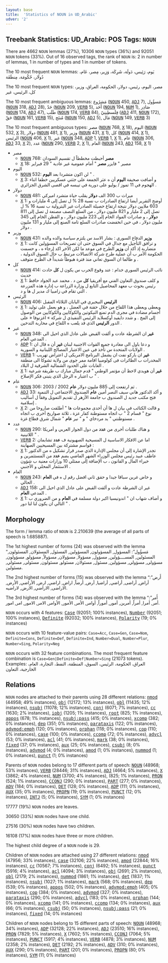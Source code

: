 ```yaml
---
layout: base
title:  'Statistics of NOUN in UD_Arabic'
udver: '2'
---
```


## Treebank Statistics: UD_Arabic: POS Tags: `NOUN`

There are 4662 `NOUN` lemmas (27%), 10306 `NOUN` types (36%) and 92051 `NOUN` tokens (33%).
Out of 16 observed tags, the rank of `NOUN` is: 2 in number of lemmas, 1 in number of types and 1 in number of tokens.

The 10 most frequent `NOUN` lemmas: يَوم، رَئِيس، دَولَة، شَرِكَة، وَزِير، مِصر، عَام، دُولَار، حُكُومَة، مِنطَقَة

The 10 most frequent `NOUN` types:  مصر، اليوم، رئيس، دولار، الحكومة، العراق، وزير، كل، الرئيس، غير

The 10 most frequent ambiguous lemmas: مَشرُوع (<tt><a href="ar-pos-NOUN.html">NOUN</a></tt> 450, <tt><a href="ar-pos-ADJ.html">ADJ</a></tt> 7), مَسؤُول (<tt><a href="ar-pos-NOUN.html">NOUN</a></tt> 318, <tt><a href="ar-pos-ADJ.html">ADJ</a></tt> 28), حَدّ (<tt><a href="ar-pos-NOUN.html">NOUN</a></tt> 209, <tt><a href="ar-pos-VERB.html">VERB</a></tt> 5), أَحَد (<tt><a href="ar-pos-NOUN.html">NOUN</a></tt> 194, <tt><a href="ar-pos-NUM.html">NUM</a></tt> 1), صَادِر (<tt><a href="ar-pos-NOUN.html">NOUN</a></tt> 174, <tt><a href="ar-pos-ADJ.html">ADJ</a></tt> 47), طَلَب (<tt><a href="ar-pos-NOUN.html">NOUN</a></tt> 174, <tt><a href="ar-pos-VERB.html">VERB</a></tt> 84), فِلَسطِينِيّ (<tt><a href="ar-pos-ADJ.html">ADJ</a></tt> 411, <tt><a href="ar-pos-NOUN.html">NOUN</a></tt> 172), حَقّ (<tt><a href="ar-pos-NOUN.html">NOUN</a></tt> 161, <tt><a href="ar-pos-VERB.html">VERB</a></tt> 15), مُنتَج (<tt><a href="ar-pos-NOUN.html">NOUN</a></tt> 150, <tt><a href="ar-pos-ADJ.html">ADJ</a></tt> 5), مَال (<tt><a href="ar-pos-NOUN.html">NOUN</a></tt> 149, <tt><a href="ar-pos-VERB.html">VERB</a></tt> 3)

The 10 most frequent ambiguous types:  مصر (<tt><a href="ar-pos-NOUN.html">NOUN</a></tt> 768, <tt><a href="ar-pos-X.html">X</a></tt> 18), اليوم (<tt><a href="ar-pos-NOUN.html">NOUN</a></tt> 532, <tt><a href="ar-pos-X.html">X</a></tt> 3), دولار (<tt><a href="ar-pos-NOUN.html">NOUN</a></tt> 481, <tt><a href="ar-pos-X.html">X</a></tt> 1), وزير (<tt><a href="ar-pos-NOUN.html">NOUN</a></tt> 431, <tt><a href="ar-pos-X.html">X</a></tt> 1), كل (<tt><a href="ar-pos-NOUN.html">NOUN</a></tt> 414, <tt><a href="ar-pos-X.html">X</a></tt> 1), الرئيس (<tt><a href="ar-pos-NOUN.html">NOUN</a></tt> 406, <tt><a href="ar-pos-X.html">X</a></tt> 1), غير (<tt><a href="ar-pos-NOUN.html">NOUN</a></tt> 348, <tt><a href="ar-pos-ADP.html">ADP</a></tt> 1, <tt><a href="ar-pos-VERB.html">VERB</a></tt> 1, <tt><a href="ar-pos-X.html">X</a></tt> 1), عام (<tt><a href="ar-pos-NOUN.html">NOUN</a></tt> 306, <tt><a href="ar-pos-ADJ.html">ADJ</a></tt> 33, <tt><a href="ar-pos-X.html">X</a></tt> 2), عدد (<tt><a href="ar-pos-NOUN.html">NOUN</a></tt> 290, <tt><a href="ar-pos-VERB.html">VERB</a></tt> 2, <tt><a href="ar-pos-X.html">X</a></tt> 1), العام (<tt><a href="ar-pos-NOUN.html">NOUN</a></tt> 243, <tt><a href="ar-pos-ADJ.html">ADJ</a></tt> 158, <tt><a href="ar-pos-X.html">X</a></tt> 1)


* مصر
  * <tt><a href="ar-pos-NOUN.html">NOUN</a></tt> 768: <b>مصر</b> أحبطت مخططاً ل تقسيم السودان
  * <tt><a href="ar-pos-X.html">X</a></tt> 18: مصير " فايزر <b>مصر</b> " أمام عمومية غير عادية " 29 فبراير
* اليوم
  * <tt><a href="ar-pos-NOUN.html">NOUN</a></tt> 532: لن اكون متشردا بعد <b>اليوم</b> " .
  * <tt><a href="ar-pos-X.html">X</a></tt> 3: و أضافت صحيفة <b>اليوم</b> أن ه عثر الجمعة على جثتي عسكريين خطفا اثناء الهجوم في 11 تموز / يوليو على دورية في تيبسه في اقصى الشرق الجزائري .
* دولار
  * <tt><a href="ar-pos-NOUN.html">NOUN</a></tt> 481: ميراث ب 300 الف <b>دولار</b> يقلب حياة متشرد اميركي
  * <tt><a href="ar-pos-X.html">X</a></tt> 1: أوضح التقرير أيضا ارتفاع الصادرات ب نسبة 28 % ل تصل إلى 4 مليارات و 603 ملايين دولار نتيجة ارتفاع حصيلة الصادرات غير البترولية ب نسبة 16 % ل تصل إلى 2 مليار و 821 مليون دولار ، من السلع النصف مصنعة ل تصل إلى 811 <b>دولار</b> ، و صادرات المواد الخام إلى 223 مليون دولار ، و القطن الخام إلى 345 مليون دولار ، في حين انخفضت صادرات السلع تامة الصنع إلى مليار و 131 مليون دولار .
* وزير
  * <tt><a href="ar-pos-NOUN.html">NOUN</a></tt> 431: <b>وزير</b> الدفاع السوري : بشار الاسد س يلتزم سياسة والده والده
  * <tt><a href="ar-pos-X.html">X</a></tt> 1: و ترافق التأجيل مع جدال في السوق حتى ان تصريحات المسؤولين كانت متضاربة إذ أكد أن <b>وزير</b> الطرح في موعد ما لكن الآخر اكد إرجاء ه ، و حسمت الحكومة الأمر ب أن عملية طرح شركة الاتصالات مرتبط ب حال السوق الدولية ، و طالما ان السوق تعاني منذ فترة هبوطاً شديداً ف الطرح متوقف .
* كل
  * <tt><a href="ar-pos-NOUN.html">NOUN</a></tt> 414: نائب الرئيس السوري خدام : عند وقوع الحرب س يكون ل <b>كل</b> حادث حديث
  * <tt><a href="ar-pos-X.html">X</a></tt> 1: و كلف صندوق التعاون الفني مع أفريقيا <b>كل</b> من د . محمد عبد الجواد حافظ رئيس بحوث ب معهد المحاصيل التابع ل وزارة الزراعة ب إدارة هذه المزرعة التي تقام في زامبيا ك مدير ل ها و د .
* الرئيس
  * <tt><a href="ar-pos-NOUN.html">NOUN</a></tt> 406: <b>الرئيس</b> النيجيري في اليابان الثلاثاء المقبل
  * <tt><a href="ar-pos-X.html">X</a></tt> 1: ويعطى ويعطى هذا اللقاح من خلال حقنة في العضل ، و هو يعمل على توليد أجسام مضادة في مجرى الدم تمنع النيكوتين والكوكايين والكوكايين من الوصول إلى المخ . و شدد دايفيد أوكسلايد الرئيس التنفيذي ل شركة » اغزنوفا « على الدور <b>الرئيس</b> الذي قد يلعب ه اللقاح في محاربة التدخين .
* غير
  * <tt><a href="ar-pos-NOUN.html">NOUN</a></tt> 348: <b>غير</b> ان الشرطة عادت و ألقت القبض على عادل الذي احيل الى المدعي العام .
  * <tt><a href="ar-pos-ADP.html">ADP</a></tt> 1: و دعا باول الى مغادرة جميع القوات الاجنبية لبنان <b>غير</b> أن ه قال ان الولايات المتحدة س تأخذ فى عين الاعتبار المصالح اللبنانية و السورية .
  * <tt><a href="ar-pos-VERB.html">VERB</a></tt> 1: <b>غير</b> ان باركو نفت ان يشمل البرنامج الامريكى ل اعتراض تهريب المخدرات ب الطائرات فى كولومبيا اقامة ممر جوى من ولاية تشوكا الى منطقة الغابات على الحدود الشمالية الشرقية ل البلاد .
  * <tt><a href="ar-pos-X.html">X</a></tt> 1: <b>غير</b> أن هويدي لاحظ أن مؤتمر الوطني " قدم جمال مبارك ب طريقة شرعية ب اعتبار ه الرجل الذي يتبنى فكر الإصلاح " .
* عام
  * <tt><a href="ar-pos-NOUN.html">NOUN</a></tt> 306: ثم ارتفعت إلى 885 مليون دولار <b>عام</b> 2002 / 2003 .
  * <tt><a href="ar-pos-ADJ.html">ADJ</a></tt> 33: و أكد الدكتور هاني سيف النصر أمين <b>عام</b> الصندوق الاجتماعي ل التنمية فتح مكتب جديد ل الصندوق ب جامعة الأزهر ل تقديم التمويل وفقاً ل أساليب إسلامية .
  * <tt><a href="ar-pos-X.html">X</a></tt> 2: و قالت الكتائب في بيان ل ها أن أحدى مجموعات ها " أطلقت صاروخا من نوع " قسام 2 " ب اتجاه مستوطنة كفار عزة ، ثلاثة صواريخ أخرى ب اتجاه مستوطنتي " يد مردخاي " و " نير <b>عام</b> " شمال شرق قطاع غزة .
* عدد
  * <tt><a href="ar-pos-NOUN.html">NOUN</a></tt> 290: و هناك طلبات أخرى من <b>عدد</b> من دول الجوار العربي و أمريكا اللاتينية " .
  * <tt><a href="ar-pos-VERB.html">VERB</a></tt> 2: اما عن الافكار الاساسية ل المسيحية الصهيونية ف <b>عدد</b> تشابمان قواسم مشتركة بين المسيحيين الصهاينة :
  * <tt><a href="ar-pos-X.html">X</a></tt> 1: تجدر الإشارة إلى أن مجلس الإدارة الذي صدر قرار تشكيل ه من الدكتور عاطف عبيد رئيس مجلس الوزراء الشهر الماضي بضم <b>عدد</b> من المستثمرين و خبراء المال و القانون ، ب الإضافة إلى ممثلي 10 وزارات معنية ب شؤون الاستثمار المحلي و الأجنبي .
* العام
  * <tt><a href="ar-pos-NOUN.html">NOUN</a></tt> 243: و خاض غرين سباقا جيدا و حقق ثاني افضل رقم ل ه في <b>العام</b> الحالي .
  * <tt><a href="ar-pos-ADJ.html">ADJ</a></tt> 158: غير ان الشرطة عادت و ألقت القبض على عادل الذي احيل الى المدعي <b>العام</b> .
  * <tt><a href="ar-pos-X.html">X</a></tt> 1: و أضاف شهاب ان " اندونيسيا اكبر دولة مسلمة في <b>العام</b> و من الضروري ب التالي ان يكون لنا لنا دور " .

## Morphology

The form / lemma ratio of `NOUN` is 2.210639 (the average of all parts of speech is 1.685887).

The 1st highest number of forms (24) was observed with the lemma “مَسؤُول”: المسؤول, المسؤولون, المسؤولين, المسئول, المسئولان, المسئولون, المسئولين, المســــؤولين, مسؤول, مسؤولا, مسؤولان, مسؤولاً, مسؤولو, مسؤولون, مسؤولى, مسؤولي, مسؤولين, مسئول, مسئولان, مسئولو, مسئولون, مسئولى, مسئولي, مسئولين.

The 2nd highest number of forms (15) was observed with the lemma “أَرض”: أراض, أراضى, أراضي, أراضيا, أرض, أرضاً, اراض, اراضي, ارض, الأراضي, الأرض, الاراضى, الاراضي, الارض, لاراضيه.

The 3rd highest number of forms (14) was observed with the lemma “أَمر”: أمر, أمرا, أمراً, أمرين, أمور, أموراً, أوامر, الأمر, الأمور, الأوامر, الامر, الامور, امر, امور.

`NOUN` occurs with 4 features: <tt><a href="ar-feat-Case.html">Case</a></tt> (92051; 100% instances), <tt><a href="ar-feat-Number.html">Number</a></tt> (92051; 100% instances), <tt><a href="ar-feat-Definite.html">Definite</a></tt> (92032; 100% instances), <tt><a href="ar-feat-Polarity.html">Polarity</a></tt> (19; 0% instances)

`NOUN` occurs with 10 feature-value pairs: `Case=Acc`, `Case=Gen`, `Case=Nom`, `Definite=Cons`, `Definite=Def`, `Definite=Ind`, `Number=Dual`, `Number=Plur`, `Number=Sing`, `Polarity=Neg`

`NOUN` occurs with 32 feature combinations.
The most frequent feature combination is `Case=Gen|Definite=Def|Number=Sing` (21073 tokens).
Examples: العراق، الحكومة، الرئيس، السوق، المنطقة، النفط، التجارة، العام، الخارجية، التعاون


## Relations

`NOUN` nodes are attached to their parents using 28 different relations: <tt><a href="ar-dep-nmod.html">nmod</a></tt> (44958; 49% instances), <tt><a href="ar-dep-obj.html">obj</a></tt> (12172; 13% instances), <tt><a href="ar-dep-obl.html">obl</a></tt> (11435; 12% instances), <tt><a href="ar-dep-nsubj.html">nsubj</a></tt> (11078; 12% instances), <tt><a href="ar-dep-conj.html">conj</a></tt> (6071; 7% instances), <tt><a href="ar-dep-cc.html">cc</a></tt> (1630; 2% instances), <tt><a href="ar-dep-iobj.html">iobj</a></tt> (1205; 1% instances), <tt><a href="ar-dep-root.html">root</a></tt> (825; 1% instances), <tt><a href="ar-dep-appos.html">appos</a></tt> (678; 1% instances), <tt><a href="ar-dep-nsubj-pass.html">nsubj:pass</a></tt> (415; 0% instances), <tt><a href="ar-dep-xcomp.html">xcomp</a></tt> (382; 0% instances), <tt><a href="ar-dep-dep.html">dep</a></tt> (351; 0% instances), <tt><a href="ar-dep-parataxis.html">parataxis</a></tt> (122; 0% instances), <tt><a href="ar-dep-advmod-emph.html">advmod:emph</a></tt> (120; 0% instances), <tt><a href="ar-dep-orphan.html">orphan</a></tt> (118; 0% instances), <tt><a href="ar-dep-cop.html">cop</a></tt> (110; 0% instances), <tt><a href="ar-dep-case.html">case</a></tt> (100; 0% instances), <tt><a href="ar-dep-ccomp.html">ccomp</a></tt> (72; 0% instances), <tt><a href="ar-dep-advcl.html">advcl</a></tt> (53; 0% instances), <tt><a href="ar-dep-acl.html">acl</a></tt> (41; 0% instances), <tt><a href="ar-dep-mark.html">mark</a></tt> (38; 0% instances), <tt><a href="ar-dep-fixed.html">fixed</a></tt> (37; 0% instances), <tt><a href="ar-dep-aux.html">aux</a></tt> (25; 0% instances), <tt><a href="ar-dep-csubj.html">csubj</a></tt> (8; 0% instances), <tt><a href="ar-dep-advmod.html">advmod</a></tt> (4; 0% instances), <tt><a href="ar-dep-amod.html">amod</a></tt> (1; 0% instances), <tt><a href="ar-dep-nummod.html">nummod</a></tt> (1; 0% instances), <tt><a href="ar-dep-punct.html">punct</a></tt> (1; 0% instances)

Parents of `NOUN` nodes belong to 17 different parts of speech: <tt><a href="ar-pos-NOUN.html">NOUN</a></tt> (48968; 53% instances), <tt><a href="ar-pos-VERB.html">VERB</a></tt> (28446; 31% instances), <tt><a href="ar-pos-ADJ.html">ADJ</a></tt> (4664; 5% instances), <tt><a href="ar-pos-X.html">X</a></tt> (3862; 4% instances), <tt><a href="ar-pos-NUM.html">NUM</a></tt> (3700; 4% instances),  (825; 1% instances), <tt><a href="ar-pos-PRON.html">PRON</a></tt> (524; 1% instances), <tt><a href="ar-pos-CCONJ.html">CCONJ</a></tt> (290; 0% instances), <tt><a href="ar-pos-PART.html">PART</a></tt> (277; 0% instances), <tt><a href="ar-pos-ADV.html">ADV</a></tt> (184; 0% instances), <tt><a href="ar-pos-DET.html">DET</a></tt> (128; 0% instances), <tt><a href="ar-pos-ADP.html">ADP</a></tt> (111; 0% instances), <tt><a href="ar-pos-AUX.html">AUX</a></tt> (35; 0% instances), <tt><a href="ar-pos-PROPN.html">PROPN</a></tt> (19; 0% instances), <tt><a href="ar-pos-PUNCT.html">PUNCT</a></tt> (12; 0% instances), <tt><a href="ar-pos-INTJ.html">INTJ</a></tt> (5; 0% instances), <tt><a href="ar-pos-SYM.html">SYM</a></tt> (1; 0% instances)

17777 (19%) `NOUN` nodes are leaves.

30650 (33%) `NOUN` nodes have one child.

27516 (30%) `NOUN` nodes have two children.

16108 (17%) `NOUN` nodes have three or more children.

The highest child degree of a `NOUN` node is 29.

Children of `NOUN` nodes are attached using 27 different relations: <tt><a href="ar-dep-nmod.html">nmod</a></tt> (47956; 33% instances), <tt><a href="ar-dep-case.html">case</a></tt> (32106; 22% instances), <tt><a href="ar-dep-amod.html">amod</a></tt> (22844; 16% instances), <tt><a href="ar-dep-cc.html">cc</a></tt> (10567; 7% instances), <tt><a href="ar-dep-conj.html">conj</a></tt> (6492; 5% instances), <tt><a href="ar-dep-punct.html">punct</a></tt> (5916; 4% instances), <tt><a href="ar-dep-acl.html">acl</a></tt> (4094; 3% instances), <tt><a href="ar-dep-obj.html">obj</a></tt> (2691; 2% instances), <tt><a href="ar-dep-obl.html">obl</a></tt> (2179; 2% instances), <tt><a href="ar-dep-nummod.html">nummod</a></tt> (1861; 1% instances), <tt><a href="ar-dep-det.html">det</a></tt> (1837; 1% instances), <tt><a href="ar-dep-nsubj.html">nsubj</a></tt> (1027; 1% instances), <tt><a href="ar-dep-mark.html">mark</a></tt> (568; 0% instances), <tt><a href="ar-dep-dep.html">dep</a></tt> (539; 0% instances), <tt><a href="ar-dep-appos.html">appos</a></tt> (502; 0% instances), <tt><a href="ar-dep-advmod-emph.html">advmod:emph</a></tt> (405; 0% instances), <tt><a href="ar-dep-cop.html">cop</a></tt> (384; 0% instances), <tt><a href="ar-dep-advmod.html">advmod</a></tt> (327; 0% instances), <tt><a href="ar-dep-parataxis.html">parataxis</a></tt> (290; 0% instances), <tt><a href="ar-dep-advcl.html">advcl</a></tt> (183; 0% instances), <tt><a href="ar-dep-orphan.html">orphan</a></tt> (144; 0% instances), <tt><a href="ar-dep-xcomp.html">xcomp</a></tt> (141; 0% instances), <tt><a href="ar-dep-ccomp.html">ccomp</a></tt> (134; 0% instances), <tt><a href="ar-dep-aux.html">aux</a></tt> (66; 0% instances), <tt><a href="ar-dep-csubj.html">csubj</a></tt> (50; 0% instances), <tt><a href="ar-dep-nsubj-pass.html">nsubj:pass</a></tt> (21; 0% instances), <tt><a href="ar-dep-fixed.html">fixed</a></tt> (14; 0% instances)

Children of `NOUN` nodes belong to 15 different parts of speech: <tt><a href="ar-pos-NOUN.html">NOUN</a></tt> (48968; 34% instances), <tt><a href="ar-pos-ADP.html">ADP</a></tt> (32128; 22% instances), <tt><a href="ar-pos-ADJ.html">ADJ</a></tt> (23510; 16% instances), <tt><a href="ar-pos-PRON.html">PRON</a></tt> (7829; 5% instances), <tt><a href="ar-pos-X.html">X</a></tt> (7602; 5% instances), <tt><a href="ar-pos-CCONJ.html">CCONJ</a></tt> (7064; 5% instances), <tt><a href="ar-pos-PUNCT.html">PUNCT</a></tt> (5917; 4% instances), <tt><a href="ar-pos-VERB.html">VERB</a></tt> (4878; 3% instances), <tt><a href="ar-pos-NUM.html">NUM</a></tt> (2358; 2% instances), <tt><a href="ar-pos-DET.html">DET</a></tt> (2192; 2% instances), <tt><a href="ar-pos-ADV.html">ADV</a></tt> (310; 0% instances), <tt><a href="ar-pos-AUX.html">AUX</a></tt> (290; 0% instances), <tt><a href="ar-pos-PART.html">PART</a></tt> (201; 0% instances), <tt><a href="ar-pos-PROPN.html">PROPN</a></tt> (80; 0% instances), <tt><a href="ar-pos-SYM.html">SYM</a></tt> (11; 0% instances)

